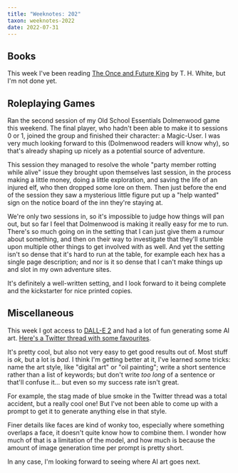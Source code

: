 ```yaml
---
title: "Weeknotes: 202"
taxon: weeknotes-2022
date: 2022-07-31
---
```


## Books

This week I've been reading [The Once and Future King][] by
T. H. White, but I'm not done yet.

[The Once and Future King]: https://en.wikipedia.org/wiki/The_Once_and_Future_King


## Roleplaying Games

Ran the second session of my Old School Essentials Dolmenwood game
this weekend.  The final player, who hadn't been able to make it to
sessions 0 or 1, joined the group and finished their character: a
Magic-User.  I was very much looking forward to this (Dolmenwood
readers will know why), so that's already shaping up nicely as a
potential source of adventure.

This session they managed to resolve the whole "party member rotting
while alive" issue they brought upon themselves last session, in the
process making a little money, doing a little exploration, and saving
the life of an injured elf, who then dropped some lore on them.  Then
just before the end of the session they saw a mysterious little figure
put up a "help wanted" sign on the notice board of the inn they're
staying at.

We're only two sessions in, so it's impossible to judge how things
will pan out, but so far I feel that Dolmenwood is making it really
easy for me to run.  There's so much going on in the setting that I
can just give them a rumour about something, and then on their way to
investigate that they'll stumble upon multiple other things to get
involved with as well.  And yet the setting isn't so dense that it's
hard to run at the table, for example each hex has a single page
description; and nor is it so dense that I can't make things up and
slot in my own adventure sites.

It's definitely a well-written setting, and I look forward to it being
complete and the kickstarter for nice printed copies.


## Miscellaneous

This week I got access to [DALL-E 2][] and had a lot of fun generating
some AI art.  [Here's a Twitter thread with some favourites][].

It's pretty cool, but also not very easy to get good results out of.
Most stuff is *ok*, but a lot is *bad*.  I think I'm getting better at
it, I've learned some tricks: name the art style, like "digital art"
or "oil painting"; write a short sentence rather than a list of
keywords; but don't write *too long* of a sentence or that'll confuse
it... but even so my success rate isn't great.

For example, the stag made of blue smoke in the Twitter thread was a
total accident, but a really cool one!  But I've not been able to come
up with a prompt to get it to generate anything else in that style.

Finer details like faces are kind of wonky too, especially where
something overlaps a face, it doesn't quite know how to combine them.
I wonder how much of that is a limitation of the model, and how much
is because the amount of image generation time per prompt is pretty
short.

In any case, I'm looking forward to seeing where AI art goes next.

[DALL-E 2]: https://openai.com/dall-e-2/
[Here's a Twitter thread with some favourites]: https://twitter.com/barrucadu/status/1553551832487809024
